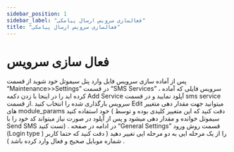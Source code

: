 ```yaml
---
sidebar_position: 1
sidebar_label: "فعالسازی سرویس ارسال پیامکی"
title: "فعالسازی سرویس ارسال پیامکی"
---
```



#  فعال سازی سرویس 
پس از آماده سازی سرویس فایل وارد پنل سیموتل خود شوید از قسمت “Maintenance>>Settings” در قسمت “SMS Services” ، سرویس فایلی که آماده کرده اید را در اینجا با زدن دکمه Add Service آپلود نمایید و در قسمت sms service سرویس بارگذاری شده را انتخاب کنید .از قسمت Edit میتوانید جهت مقدار دهی متغییر های module_params خود استفاده کنید ( دقت کنید که این متغییر کلیدی بوده و توسط سیموتل خوانده و مقدار دهی میشود و پس از آپلود در صورت نیاز میتواند کد خود را با Send SMS تست کنید) .
در ادامه در صفحه “General Settings” قسمت روش ورود (Login type ) را از یک مرحله ایی به دو مرحله ایی تغییر دهید ( دقت کنید که حتما‌ کاربر شماره موبایل صحیح و فعال وارد کرده باشد ) .